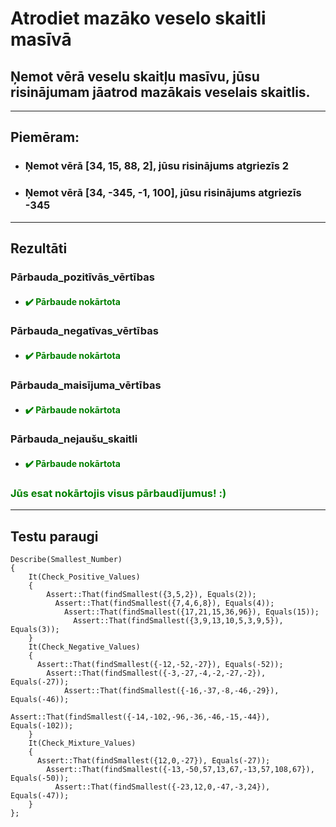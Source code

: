 # **Atrodiet mazāko veselo skaitli masīvā**

## **Ņemot vērā veselu skaitļu masīvu, jūsu risinājumam jāatrod mazākais veselais skaitlis.**
------
## **Piemēram:**

* ### Ņemot vērā [34, 15, 88, 2], jūsu risinājums atgriezīs 2

* ### Ņemot vērā [34, -345, -1, 100], jūsu risinājums atgriezīs -345
  
---
## **Rezultāti**


###    Pārbauda_pozitīvās_vērtības
- #### <span style="color:green">:heavy_check_mark: Pārbaude nokārtota</span>

### Pārbauda_negatīvas_vērtības
- #### <span style="color:green">:heavy_check_mark: Pārbaude nokārtota</span>

### Pārbauda_maisījuma_vērtības
- #### <span style="color:green">:heavy_check_mark: Pārbaude nokārtota</span>

### Pārbauda_nejaušu_skaitli
- #### <span style="color:green">:heavy_check_mark: Pārbaude nokārtota</span>
  
  
### <span style="color:green"> Jūs esat nokārtojis visus pārbaudījumus! :)</span>

---
## **Testu paraugi**

```
Describe(Smallest_Number)
{
    It(Check_Positive_Values)
    {
        Assert::That(findSmallest({3,5,2}), Equals(2));
          Assert::That(findSmallest({7,4,6,8}), Equals(4));  
            Assert::That(findSmallest({17,21,15,36,96}), Equals(15));
              Assert::That(findSmallest({3,9,13,10,5,3,9,5}), Equals(3));
    }
    It(Check_Negative_Values)
    {
      Assert::That(findSmallest({-12,-52,-27}), Equals(-52));  
        Assert::That(findSmallest({-3,-27,-4,-2,-27,-2}), Equals(-27));
            Assert::That(findSmallest({-16,-37,-8,-46,-29}), Equals(-46));
              Assert::That(findSmallest({-14,-102,-96,-36,-46,-15,-44}), Equals(-102));
    }
    It(Check_Mixture_Values)
    {
      Assert::That(findSmallest({12,0,-27}), Equals(-27));  
        Assert::That(findSmallest({-13,-50,57,13,67,-13,57,108,67}), Equals(-50));
          Assert::That(findSmallest({-23,12,0,-47,-3,24}), Equals(-47));
    }
};
